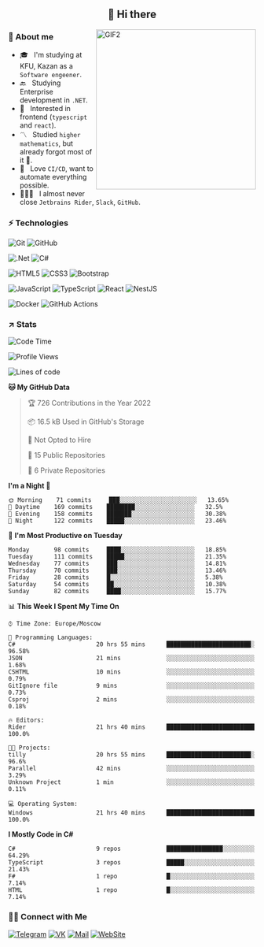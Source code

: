 <h2 align="center">👋 Hi there</h1>
<img align="right" alt="GIF2" src="https://user-images.githubusercontent.com/77479370/183249372-b46e9216-d622-4f3a-ad67-84b1a2c3049c.gif" width="325"/>


<h3>🧐 About me</h3>

- 🎓 &nbsp; I'm studying at KFU, Kazan as a `Software engeener`.
- 🔙 &nbsp; Studying Enterprise development in `.NET`.
- 💠 &nbsp; Interested in frontend (`typescript` and `react`).
- 〽️ &nbsp; Studied `higher mathematics`, but already forgot most of it 🤪.
- 💚 &nbsp; Love `CI/CD`, want to automate everything possible.
- 👨🏻‍💻 &nbsp; I almost never close `Jetbrains Rider`, `Slack`, `GitHub`. 


<h3>⚡ Technologies</h3>

![Git](https://img.shields.io/badge/git-%23F05033.svg?style=for-the-badge&logo=git&logoColor=white)
![GitHub](https://img.shields.io/badge/GitHub-100000?style=for-the-badge&logo=github&logoColor=white)

![.Net](https://img.shields.io/badge/.NET-5C2D91?style=for-the-badge&logo=.net&logoColor=white)
![C#](https://img.shields.io/badge/c%23-%23239120.svg?style=for-the-badge&logo=c-sharp&logoColor=white)

![HTML5](https://img.shields.io/badge/html5-%23E34F26.svg?style=for-the-badge&logo=html5&logoColor=white)
![CSS3](https://img.shields.io/badge/css3-%231572B6.svg?style=for-the-badge&logo=css3&logoColor=white)
![Bootstrap](https://img.shields.io/badge/Bootstrap-563D7C?style=for-the-badge&logo=bootstrap&logoColor=white)

![JavaScript](https://img.shields.io/badge/javascript-%23323330.svg?style=for-the-badge&logo=javascript&logoColor=%23F7DF1E)
![TypeScript](https://img.shields.io/badge/typescript-%23007ACC.svg?style=for-the-badge&logo=typescript&logoColor=white)
![React](https://img.shields.io/badge/react-%2320232a.svg?style=for-the-badge&logo=react&logoColor=%2361DAFB)
![NestJS](https://img.shields.io/badge/nestjs-E0234E?style=for-the-badge&logo=nestjs&logoColor=white)

![Docker](https://img.shields.io/badge/docker-%230db7ed.svg?style=for-the-badge&logo=docker&logoColor=white)
![GitHub Actions](https://img.shields.io/badge/github%20actions-%232671E5.svg?style=for-the-badge&logo=githubactions&logoColor=white)


<h3>↗️ Stats</h3>


<!--START_SECTION:waka-->
![Code Time](http://img.shields.io/badge/Code%20Time-313%20hrs%2049%20mins-blue)

![Profile Views](http://img.shields.io/badge/Profile%20Views-0-blue)

![Lines of code](https://img.shields.io/badge/From%20Hello%20World%20I%27ve%20Written-449%20Thousand%20lines%20of%20code-blue)

**🐱 My GitHub Data** 

> 🏆 726 Contributions in the Year 2022
 > 
> 📦 16.5 kB Used in GitHub's Storage 
 > 
> 🚫 Not Opted to Hire
 > 
> 📜 15 Public Repositories 
 > 
> 🔑 6 Private Repositories  
 > 
**I'm a Night 🦉** 

```text
🌞 Morning    71 commits     ███░░░░░░░░░░░░░░░░░░░░░░   13.65% 
🌆 Daytime    169 commits    ████████░░░░░░░░░░░░░░░░░   32.5% 
🌃 Evening    158 commits    ███████░░░░░░░░░░░░░░░░░░   30.38% 
🌙 Night      122 commits    █████░░░░░░░░░░░░░░░░░░░░   23.46%

```
📅 **I'm Most Productive on Tuesday** 

```text
Monday       98 commits     ████░░░░░░░░░░░░░░░░░░░░░   18.85% 
Tuesday      111 commits    █████░░░░░░░░░░░░░░░░░░░░   21.35% 
Wednesday    77 commits     ███░░░░░░░░░░░░░░░░░░░░░░   14.81% 
Thursday     70 commits     ███░░░░░░░░░░░░░░░░░░░░░░   13.46% 
Friday       28 commits     █░░░░░░░░░░░░░░░░░░░░░░░░   5.38% 
Saturday     54 commits     ██░░░░░░░░░░░░░░░░░░░░░░░   10.38% 
Sunday       82 commits     ████░░░░░░░░░░░░░░░░░░░░░   15.77%

```


📊 **This Week I Spent My Time On** 

```text
⌚︎ Time Zone: Europe/Moscow

💬 Programming Languages: 
C#                       20 hrs 55 mins      ████████████████████████░   96.58% 
JSON                     21 mins             ░░░░░░░░░░░░░░░░░░░░░░░░░   1.68% 
CSHTML                   10 mins             ░░░░░░░░░░░░░░░░░░░░░░░░░   0.79% 
GitIgnore file           9 mins              ░░░░░░░░░░░░░░░░░░░░░░░░░   0.73% 
Csproj                   2 mins              ░░░░░░░░░░░░░░░░░░░░░░░░░   0.18%

🔥 Editors: 
Rider                    21 hrs 40 mins      █████████████████████████   100.0%

🐱‍💻 Projects: 
tilly                    20 hrs 55 mins      ████████████████████████░   96.6% 
Parallel                 42 mins             ░░░░░░░░░░░░░░░░░░░░░░░░░   3.29% 
Unknown Project          1 min               ░░░░░░░░░░░░░░░░░░░░░░░░░   0.11%

💻 Operating System: 
Windows                  21 hrs 40 mins      █████████████████████████   100.0%

```

**I Mostly Code in C#** 

```text
C#                       9 repos             ████████████████░░░░░░░░░   64.29% 
TypeScript               3 repos             █████░░░░░░░░░░░░░░░░░░░░   21.43% 
F#                       1 repo              █░░░░░░░░░░░░░░░░░░░░░░░░   7.14% 
HTML                     1 repo              █░░░░░░░░░░░░░░░░░░░░░░░░   7.14%

```



<!--END_SECTION:waka-->


<h3> 🤝🏻 Connect with Me </h3>

[![Telegram](https://img.shields.io/badge/Telegram-2CA5E0?style=for-the-badge&logo=telegram&logoColor=white)](https://t.me/ASLipatov)
[![VK](https://img.shields.io/badge/вконтакте-%232E87FB.svg?&style=for-the-badge&logo=vk&logoColor=white)](https://vk.com/lipatov.alexander)
[![Mail](https://img.shields.io/badge/Email-red?&style=for-the-badge&logo=Mail.Ru)](mailto:lipatov.work@bk.ru)
[![WebSite](https://img.shields.io/badge/-lipatovalexander.github.io-green?style=for-the-badge)](https://lipatovalexander.github.io)
